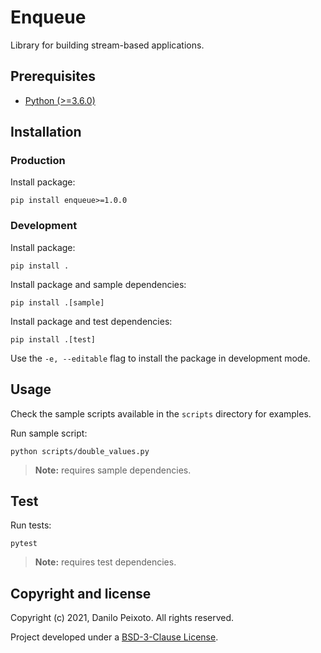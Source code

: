 # Enqueue

Library for building stream-based applications.

## Prerequisites

* [Python (>=3.6.0)](https://www.python.org)

## Installation

### Production

Install package:

```
pip install enqueue>=1.0.0
```

### Development

Install package:

```
pip install .
```

Install package and sample dependencies:

```
pip install .[sample]
```

Install package and test dependencies:

```
pip install .[test]
```

Use the `-e, --editable` flag to install the package in development mode.

## Usage

Check the sample scripts available in the `scripts` directory for examples.

Run sample script:

```
python scripts/double_values.py
```

> **Note:** requires sample dependencies.

## Test

Run tests:

```
pytest
```

> **Note:** requires test dependencies.

## Copyright and license

Copyright (c) 2021, Danilo Peixoto. All rights reserved.

Project developed under a [BSD-3-Clause License](LICENSE.md).
